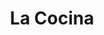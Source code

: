 ---
title: "La Cocina"
year: 2024
rating: 3
stars: "★★★"
liked: false
rewatched: false
permalink: "la-cocina-2024"
watched_on: 2025-05-03
---